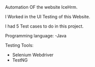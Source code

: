 Automation OF the website IceHrm.

I Worked in the UI Testing of this Website.

I had 5 Test cases to do in this project.

Programming language:
-Java

Testing Tools:
- Selenium Webdriver
- TestNG
